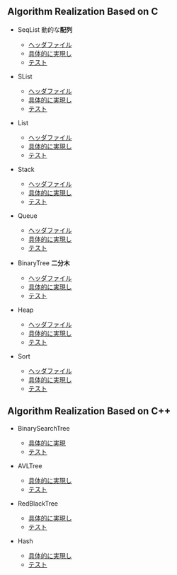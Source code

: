 ## Algorithm Realization Based on C

- SeqList 動的な**配列**
  - [ヘッダファイル](https://github.com/soukenki/Algorithm/blob/main/SeqList/SeqList.h)
  - [具体的に実現し](https://github.com/soukenki/Algorithm/blob/main/SeqList/SeqList.c)
  - [テスト](https://github.com/soukenki/Algorithm/blob/main/SeqList/test.c)
   
- SList
  - [ヘッダファイル](https://github.com/soukenki/Algorithm/blob/main/SList/slist.h)
  - [具体的に実現し](https://github.com/soukenki/Algorithm/blob/main/SList/slist.c)
  - [テスト](https://github.com/soukenki/Algorithm/blob/main/SList/test.c)
  
- List
  - [ヘッダファイル](https://github.com/soukenki/Algorithm/blob/main/List/List.h)
  - [具体的に実現し](https://github.com/soukenki/Algorithm/blob/main/List/List.c)
  - [テスト](https://github.com/soukenki/Algorithm/blob/main/List/test.c)
   
- Stack
  - [ヘッダファイル](https://github.com/soukenki/Algorithm/blob/main/Stack/Stack.h)
  - [具体的に実現し](https://github.com/soukenki/Algorithm/blob/main/Stack/Stack.c)
  - [テスト](https://github.com/soukenki/Algorithm/blob/main/Stack/test.c)
 
- Queue
  - [ヘッダファイル](https://github.com/soukenki/Algorithm/blob/main/Queue/Queue.h)
  - [具体的に実現し](https://github.com/soukenki/Algorithm/blob/main/Queue/Queue.c)
  - [テスト](https://github.com/soukenki/Algorithm/blob/main/Queue/test.c)
 
- BinaryTree **二分木**
  - [ヘッダファイル](https://github.com/soukenki/Algorithm/blob/main/BinaryTree/BinaryTree.h)
  - [具体的に実現し](https://github.com/soukenki/Algorithm/blob/main/BinaryTree/BinaryTree.c)
  - [テスト](https://github.com/soukenki/Algorithm/blob/main/BinaryTree/test.c)
 
- Heap
  - [ヘッダファイル](https://github.com/soukenki/Algorithm/blob/main/Heap/Heap.h)
  - [具体的に実現し](https://github.com/soukenki/Algorithm/blob/main/Heap/Heap.c)
  - [テスト](https://github.com/soukenki/Algorithm/blob/main/Heap/test.c)
 
- Sort
  - [ヘッダファイル](https://github.com/soukenki/Algorithm/blob/main/Sort/Sort.h)
  - [具体的に実現し](https://github.com/soukenki/Algorithm/blob/main/Sort/Sort.c)
  - [テスト](https://github.com/soukenki/Algorithm/blob/main/Sort/Test.c)
 

## Algorithm Realization Based on C++

- BinarySearchTree
  - [具体的に実現](https://github.com/soukenki/Algorithm/blob/main/BinarySearchTree/BinarySearchTree.h)
  - [テスト](https://github.com/soukenki/Algorithm/blob/main/BinarySearchTree/Test.cpp)

- AVLTree
  - [具体的に実現し](https://github.com/soukenki/Algorithm/blob/main/AVLTree/AVLTree.h)
  - [テスト](https://github.com/soukenki/Algorithm/blob/main/AVLTree/test.cpp)

- RedBlackTree
  - [具体的に実現し](https://github.com/soukenki/Algorithm/blob/main/RedBlackTree/RedBlackTree.h)
  - [テスト](https://github.com/soukenki/Algorithm/blob/main/RedBlackTree/Test.cpp)

- Hash
  - [具体的に実現し](https://github.com/soukenki/Algorithm/blob/main/Hash/HashTable.h)
  - [テスト](https://github.com/soukenki/Algorithm/blob/main/Hash/Test.cpp)


<!---
算法的手册
--->






